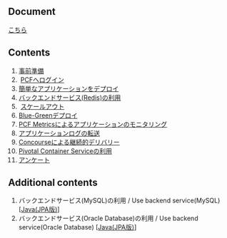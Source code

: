 ## Document
[こちら](https://www.dropbox.com/s/6yhirlbgyac7jqt/pcf-workshop.pdf?dl=0)

## Contents
1.  [事前準備](prerequisite.md)
2.  [PCFへログイン](cl-login.md)
3.  [簡単なアプリケーションをデプロイ](deploy-application_java.md)
4.  [バックエンドサービス(Redis)の利用](backend-service-redis_java.md)
5.  [スケールアウト](scale-out_java.md)
6.  [Blue-Greenデプロイ](blue-green-deployment_java.md)
7.  [PCF Metricsによるアプリケーションのモニタリング](pcf-metrics.md) 
8.  [アプリケーションログの転送](logging.md)
9.  [Concourseによる継続的デリバリー](concourse.md)
10. [Pivotal Container Serviceの利用](pks.md)
11. [アンケート](https://goo.gl/forms/2UuxaHIHG8PriGGb2)

## Additional contents
1. バックエンドサービス(MySQL)の利用 / Use backend service(MySQL) [[Java(JPA版)](backend-service-mysql_java.md)]
2. バックエンドサービス(Oracle Database)の利用 / Use backend service(Oracle Database) [[Java(JPA版)](backend-service-oracle_java.md)]
